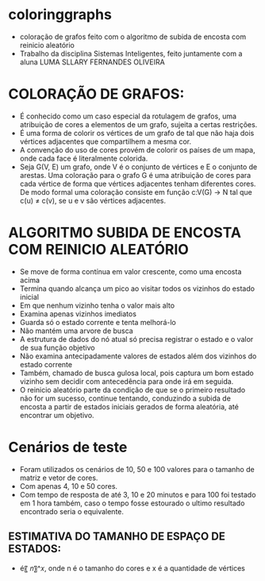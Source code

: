 # coloringgraphs
* coloração de grafos feito com o algoritmo de subida de encosta com reinicio aleatório
* Trabalho da disciplina Sistemas Inteligentes, feito juntamente com a aluna LUMA SLLARY FERNANDES OLIVEIRA

# COLORAÇÃO DE GRAFOS:
* É conhecido como um caso especial da rotulagem de grafos, uma atribuição de cores a elementos de um grafo, sujeita a certas restrições.
* É uma forma de colorir os vértices de um grafo de tal que não haja dois vértices adjacentes que compartilhem a mesma cor.
* A convenção do uso de cores provém de colorir os países de um mapa, onde cada face é literalmente colorida.
* Seja G(V, E) um grafo, onde V é o conjunto de vértices e E o conjunto de arestas. Uma coloração para o grafo G é uma atribuição de cores para cada vértice de forma que vértices adjacentes tenham diferentes cores. De modo formal uma coloração consiste em função c:V(G) -> N tal que c(u) ≠ c(v), se u e v são vértices adjacentes.

# ALGORITMO SUBIDA DE ENCOSTA COM REINICIO ALEATÓRIO
* Se move de forma contínua em valor crescente, como uma encosta acima
* Termina quando alcança um pico ao visitar todos os vizinhos do estado inicial
* Em que nenhum vizinho tenha o valor mais alto
* Examina apenas vizinhos imediatos
* Guarda só o estado corrente e tenta melhorá-lo
* Não mantém uma arvore de busca
* A estrutura de dados do nó atual só precisa registrar o estado e o valor de sua função objetivo
* Não examina antecipadamente valores de estados além dos vizinhos do estado corrente
* Também, chamado de busca gulosa local, pois captura um bom estado vizinho sem decidir com antecedência para onde irá em seguida.
* O reinicio aleatório parte da condição de que se o primeiro resultado não for um sucesso, continue tentando, conduzindo a subida de encosta a partir de estados iniciais gerados de forma aleatória, até encontrar um objetivo.

# Cenários de teste
* Foram utilizados os cenários de 10, 50 e 100 valores para o tamanho de matriz e vetor de cores.
* Com apenas 4, 10 e 50 cores.
* Com tempo de resposta de até 3, 10 e 20 minutos e para 100 foi testado em 1 hora também, caso o tempo fosse estourado o ultimo resultado encontrado seria o equivalente.
## ESTIMATIVA DO TAMANHO DE ESPAÇO DE ESTADOS: 
* é〖 𝑛〗^𝑥, onde n é o tamanho do cores e x é a quantidade de vértices
